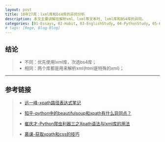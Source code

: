```yaml
---
layout: post
title: 18年27周：lxml库和bs4库的异同分析
description: 本文主要讲解在解析xml、lxml等文本时, lxml库和BS4库的异同。
categories: [01-Essays, 02-Habit, 03-EnglishStudy, 04-PythonStudy, 05-PythonLib, 06-MachineLearn, 07-DeepLearnFram, 08-RandomRearch, 09-Tools]
# tags: [Rege, Blog-Blog]
---
```


## 结论
> - 不同：优先使用lxml库，次选bs4库；
> - 相同：两个库都是用来解析xml(html是特殊的xml)；

---

## 参考链接
> - [远一峰-xpath路径表达式笔记](http://www.ruanyifeng.com/blog/2009/07/xpath_path_expressions.html)
>
> - [知乎-python中的beautifulsoup和xpath有什么异同点？](https://www.zhihu.com/question/26494302)
>
> - [崔庆才-Python爬虫利器三之Xpath语法与lxml库的用法](https://cuiqingcai.com/2621.html)
>
> - [慕课-获取xpath和css的技巧](https://www.imooc.com/video/16638)
